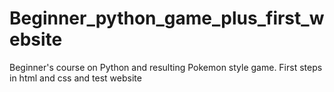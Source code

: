 # Beginner_python_game_plus_first_website
Beginner's course on Python and resulting Pokemon style game. First steps in html and css and test website
